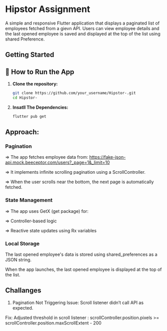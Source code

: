 # Hipstor Assignment

A simple and responsive Flutter application that displays a paginated list of employees fetched from a gievn API. Users can view employee details and the last opened employee is saved and displayed at the top of the list using shared Preference.


## Getting Started

## 🔧 How to Run the App

1. **Clone the repository:**
   ```bash
   git clone https://github.com/your_username/Hipstor-.git
   cd Hipstor-

2. **Insatll The Dependencies:**
   ```bash
   flutter pub get
## Approach:
   
### Pagination
=> The app fetches employee data from:
https://fake-json-api.mock.beeceptor.com/users?_page=1&_limit=10

=> It implements infinite scrolling pagination using a ScrollController.

=> When the user scrolls near the bottom, the next page is automatically fetched.

### State Management
=> The app uses GetX (get package) for:

=> Controller-based logic

=> Reactive state updates using Rx variables


### Local Storage
The last opened employee's data is stored using shared_preferences as a JSON string.

When the app launches, the last opened employee is displayed at the top of the list.

## Challanges

1. Pagination Not Triggering
Issue: Scroll listener didn’t call API as expected.

Fix: Adjusted threshold in scroll listener : scrollController.position.pixels >= scrollController.position.maxScrollExtent - 200


